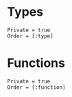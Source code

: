 # Types

```@autodocs
Private = true
Order = [:type]
```

# Functions


```@autodocs
Private = true
Order = [:function]
```
